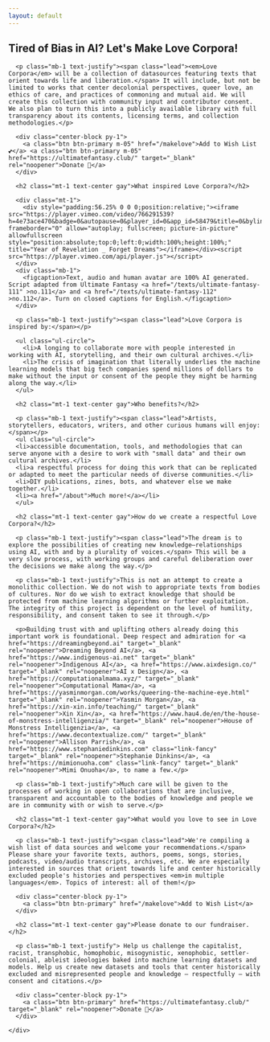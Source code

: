 ```yaml
---
layout: default
---
```


<section>
  <div class="flex-center">
    <div class="col">
      <h1 class="mb-1 text-center gay">Tired of Bias in AI? Let's Make Love Corpora!</h1>

      <p class="mb-1 text-justify"><span class="lead"><em>Love Corpora</em> will be a collection of datasources featuring texts that orient towards life and liberation.</span> It will include, but not be limited to works that center decolonial perspectives, queer love, an ethics of care, and practices of commoning and mutual aid. We will create this collection with community input and contributor consent. We also plan to turn this into a publicly available library with full transparency about its contents, licensing terms, and collection methodologies.</p>

      <div class="center-block py-1">
        <a class="btn btn-primary m-05" href="/makelove">Add to Wish List 💕</a> <a class="btn btn-primary m-05" href="https://ultimatefantasy.club/" target="_blank" rel="noopener">Donate 🍞</a>
      </div>

      <h2 class="mt-1 text-center gay">What inspired Love Corpora?</h2>

      <div class="mt-1">
        <div style="padding:56.25% 0 0 0;position:relative;"><iframe src="https://player.vimeo.com/video/766291539?h=4e73ace470&badge=0&autopause=0&player_id=0&app_id=58479&title=0&byline=0&portrait=0" frameborder="0" allow="autoplay; fullscreen; picture-in-picture" allowfullscreen style="position:absolute;top:0;left:0;width:100%;height:100%;" title="Year of Revelation _ Forget Dreams"></iframe></div><script src="https://player.vimeo.com/api/player.js"></script>
      </div>
      <div class="mb-1">
        <figcaption>Text, audio and human avatar are 100% AI generated. Script adapted from Ultimate Fantasy <a href="/texts/ultimate-fantasy-111" >no.111</a> and <a href="/texts/ultimate-fantasy-112" >no.112</a>. Turn on closed captions for English.</figcaption>
      </div>

      <p class="mb-1 text-justify"><span class="lead">Love Corpora is inspired by:</span></p>

      <ul class="ul-circle">
        <li>A longing to collaborate more with people interested in working with AI, storytelling, and their own cultural archives.</li>
        <li>The crisis of imagination that literally underlies the machine learning models that big tech companies spend millions of dollars to make without the input or consent of the people they might be harming along the way.</li>
      </ul>

      <h2 class="mt-1 text-center gay">Who benefits?</h2>

      <p class="mb-1 text-justify"><span class="lead">Artists, storytellers, educators, writers, and other curious humans will enjoy:</span></p>
      <ul class="ul-circle">
      <li>accessible documentation, tools, and methodologies that can serve anyone with a desire to work with "small data" and their own cultural archives.</li>
      <li>a respectful process for doing this work that can be replicated or adapted to meet the particular needs of diverse communities.</li>
      <li>DIY publications, zines, bots, and whatever else we make together.</li>
      <li><a href="/about">Much more!</a></li>
      </ul>

      <h2 class="mt-1 text-center gay">How do we create a respectful Love Corpora?</h2>

      <p class="mb-1 text-justify"><span class="lead">The dream is to explore the possibilities of creating new knowledge–relationships using AI, with and by a plurality of voices.</span> This will be a very slow process, with working groups and careful deliberation over the decisions we make along the way.</p>

      <p class="mb-1 text-justify">This is not an attempt to create a monolithic collection. We do not wish to appropriate texts from bodies of cultures. Nor do we wish to extract knowledge that should be protected from machine learning algorithms or further exploitation. The integrity of this project is dependent on the level of humility, responsibility, and consent taken to see it through.</p>

      <p>Building trust with and uplifting others already doing this important work is foundational. Deep respect and admiration for <a href="https://dreamingbeyond.ai" target="_blank" rel="noopener">Dreaming Beyond AI</a>, <a href="https://www.indigenous-ai.net" target="_blank" rel="noopener">Indigenous AI</a>, <a href="https://www.aixdesign.co/" target="_blank" rel="noopener">AI x Design</a>, <a href="https://computationalmama.xyz/" target="_blank" rel="noopener">Computational Mama</a>, <a href="https://yasminmorgan.com/works/queering-the-machine-eye.html" target="_blank" rel="noopener">Yasmin Morgan</a>, <a href="https://xin-xin.info/teaching/" target="_blank" rel="noopener">Xin Xin</a>, <a href="https://www.hau4.de/en/the-house-of-monstress-intelligenzia/" target="_blank" rel="noopener">House of Monstress Intelligenzia</a>, <a href="https://www.decontextualize.com/" target="_blank" rel="noopener">Allison Parrish</a>, <a href="https://www.stephaniedinkins.com" class="link-fancy" target="_blank" rel="noopener">Stephanie Dinkins</a>, <a href="https://mimionuoha.com" class="link-fancy" target="_blank" rel="noopener">Mimi Onuoha</a>, to name a few.</p>

      <p class="mb-1 text-justify">Much care will be given to the processes of working in open collaborations that are inclusive, transparent and accountable to the bodies of knowledge and people we are in community with or wish to serve.</p>  

      <h2 class="mt-1 text-center gay">What would you love to see in Love Corpora?</h2>

      <p class="mb-1 text-justify"><span class="lead">We're compiling a wish list of data sources and welcome your recommendations.</span> Please share your favorite texts, authors, poems, songs, stories, podcasts, video/audio transcripts, archives, etc. We are especially interested in sources that orient towards life and center historically excluded people's histories and perspectives <em>in multiple languages</em>. Topics of interest: all of them!</p>

      <div class="center-block py-1">
        <a class="btn btn-primary" href="/makelove">Add to Wish List</a>
      </div>

      <h2 class="mt-1 text-center gay">Please donate to our fundraiser.</h2>

      <p class="mb-1 text-justify"> Help us challenge the capitalist, racist, transphobic, homophobic, misogynistic, xenophobic, settler-colonial, ableist ideologies baked into machine learning datasets and models. Help us create new datasets and tools that center historically excluded and misrepresented people and knowledge – respectfully – with consent and citations.</p>

      <div class="center-block py-1">
        <a class="btn btn-primary" href="https://ultimatefantasy.club/" target="_blank" rel="noopener">Donate 🍞</a>
      </div>

    </div>
  </div>

</section>
